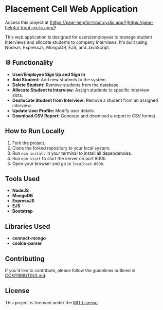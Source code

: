 # Placement Cell Web Application

Access this project at [https://pear-helpful-trout.cyclic.app/](https://pear-helpful-trout.cyclic.app/)!

This web application is designed for users/employees to manage student interviews and allocate students to company interviews. It's built using NodeJs, ExpressJs, MongoDB, EJS, and JavaScript.

## ⚙️ Functionality

- **User/Employee Sign Up and Sign In**
- **Add Student:** Add new students to the system.
- **Delete Student:** Remove students from the database.
- **Allocate Student to Interview:** Assign students to specific interview slots.
- **Deallocate Student from Interview:** Remove a student from an assigned interview.
- **Update User Profile:** Modify user details.
- **Download CSV Report:** Generate and download a report in CSV format.

## How to Run Locally

1. Fork the project.
2. Clone the forked repository to your local system.
3. Run `npm install` in your terminal to install all dependencies.
4. Run `npm start` to start the server on port 8000.
5. Open your browser and go to `localhost:8000`.

## Tools Used

- **NodeJS**
- **MongoDB**
- **ExpressJS**
- **EJS**
- **Bootstrap**

## Libraries Used

- **connect-mongo**
- **cookie-parser**

## Contributing

If you'd like to contribute, please follow the guidelines outlined in [CONTRIBUTING.md](CONTRIBUTING.md).

## License

This project is licensed under the [MIT License](LICENSE).
